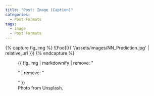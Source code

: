 ```yaml
---
title: "Post: Image (Caption)"
categories:
  - Post Formats
tags:
  - image
  - Post Formats
---
```


{% capture fig_img %}
![Foo]({{ '/assets/images/NN_Prediction.jpg' | relative_url }})
{% endcapture %}

<figure>
  {{ fig_img | markdownify | remove: "<p>" | remove: "</p>" }}
  <figcaption>Photo from Unsplash.</figcaption>
</figure>
